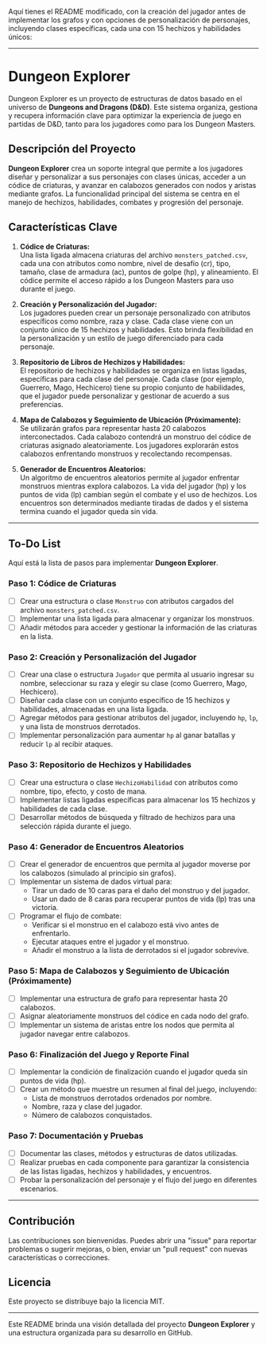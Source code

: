 Aquí tienes el README modificado, con la creación del jugador antes de implementar los grafos y con opciones de personalización de personajes, incluyendo clases específicas, cada una con 15 hechizos y habilidades únicos:

---

# Dungeon Explorer

Dungeon Explorer es un proyecto de estructuras de datos basado en el universo de **Dungeons and Dragons (D&D)**. Este sistema organiza, gestiona y recupera información clave para optimizar la experiencia de juego en partidas de D&D, tanto para los jugadores como para los Dungeon Masters.

## Descripción del Proyecto

**Dungeon Explorer** crea un soporte integral que permite a los jugadores diseñar y personalizar a sus personajes con clases únicas, acceder a un códice de criaturas, y avanzar en calabozos generados con nodos y aristas mediante grafos. La funcionalidad principal del sistema se centra en el manejo de hechizos, habilidades, combates y progresión del personaje.

## Características Clave

1. **Códice de Criaturas:**  
   Una lista ligada almacena criaturas del archivo `monsters_patched.csv`, cada una con atributos como nombre, nivel de desafío (cr), tipo, tamaño, clase de armadura (ac), puntos de golpe (hp), y alineamiento. El códice permite el acceso rápido a los Dungeon Masters para uso durante el juego.

2. **Creación y Personalización del Jugador:**  
   Los jugadores pueden crear un personaje personalizado con atributos específicos como nombre, raza y clase. Cada clase viene con un conjunto único de 15 hechizos y habilidades. Esto brinda flexibilidad en la personalización y un estilo de juego diferenciado para cada personaje.

3. **Repositorio de Libros de Hechizos y Habilidades:**  
   El repositorio de hechizos y habilidades se organiza en listas ligadas, específicas para cada clase del personaje. Cada clase (por ejemplo, Guerrero, Mago, Hechicero) tiene su propio conjunto de habilidades, que el jugador puede personalizar y gestionar de acuerdo a sus preferencias.

4. **Mapa de Calabozos y Seguimiento de Ubicación (Próximamente):**  
   Se utilizarán grafos para representar hasta 20 calabozos interconectados. Cada calabozo contendrá un monstruo del códice de criaturas asignado aleatoriamente. Los jugadores explorarán estos calabozos enfrentando monstruos y recolectando recompensas.

5. **Generador de Encuentros Aleatorios:**  
   Un algoritmo de encuentros aleatorios permite al jugador enfrentar monstruos mientras explora calabozos. La vida del jugador (hp) y los puntos de vida (lp) cambian según el combate y el uso de hechizos. Los encuentros son determinados mediante tiradas de dados y el sistema termina cuando el jugador queda sin vida.

---

## To-Do List

Aquí está la lista de pasos para implementar **Dungeon Explorer**.

### Paso 1: Códice de Criaturas
- [ ] Crear una estructura o clase `Monstruo` con atributos cargados del archivo `monsters_patched.csv`.
- [ ] Implementar una lista ligada para almacenar y organizar los monstruos.
- [ ] Añadir métodos para acceder y gestionar la información de las criaturas en la lista.

### Paso 2: Creación y Personalización del Jugador
- [ ] Crear una clase o estructura `Jugador` que permita al usuario ingresar su nombre, seleccionar su raza y elegir su clase (como Guerrero, Mago, Hechicero).
- [ ] Diseñar cada clase con un conjunto específico de 15 hechizos y habilidades, almacenadas en una lista ligada.
- [ ] Agregar métodos para gestionar atributos del jugador, incluyendo `hp`, `lp`, y una lista de monstruos derrotados.
- [ ] Implementar personalización para aumentar `hp` al ganar batallas y reducir `lp` al recibir ataques.

### Paso 3: Repositorio de Hechizos y Habilidades
- [ ] Crear una estructura o clase `HechizoHabilidad` con atributos como nombre, tipo, efecto, y costo de mana.
- [ ] Implementar listas ligadas específicas para almacenar los 15 hechizos y habilidades de cada clase.
- [ ] Desarrollar métodos de búsqueda y filtrado de hechizos para una selección rápida durante el juego.

### Paso 4: Generador de Encuentros Aleatorios
- [ ] Crear el generador de encuentros que permita al jugador moverse por los calabozos (simulado al principio sin grafos).
- [ ] Implementar un sistema de dados virtual para:
   - Tirar un dado de 10 caras para el daño del monstruo y del jugador.
   - Usar un dado de 8 caras para recuperar puntos de vida (lp) tras una victoria.
- [ ] Programar el flujo de combate:
   - Verificar si el monstruo en el calabozo está vivo antes de enfrentarlo.
   - Ejecutar ataques entre el jugador y el monstruo.
   - Añadir el monstruo a la lista de derrotados si el jugador sobrevive.

### Paso 5: Mapa de Calabozos y Seguimiento de Ubicación (Próximamente)
- [ ] Implementar una estructura de grafo para representar hasta 20 calabozos.
- [ ] Asignar aleatoriamente monstruos del códice en cada nodo del grafo.
- [ ] Implementar un sistema de aristas entre los nodos que permita al jugador navegar entre calabozos.

### Paso 6: Finalización del Juego y Reporte Final
- [ ] Implementar la condición de finalización cuando el jugador queda sin puntos de vida (hp).
- [ ] Crear un método que muestre un resumen al final del juego, incluyendo:
   - Lista de monstruos derrotados ordenados por nombre.
   - Nombre, raza y clase del jugador.
   - Número de calabozos conquistados.

### Paso 7: Documentación y Pruebas
- [ ] Documentar las clases, métodos y estructuras de datos utilizadas.
- [ ] Realizar pruebas en cada componente para garantizar la consistencia de las listas ligadas, hechizos y habilidades, y encuentros.
- [ ] Probar la personalización del personaje y el flujo del juego en diferentes escenarios.

---

## Contribución
Las contribuciones son bienvenidas. Puedes abrir una "issue" para reportar problemas o sugerir mejoras, o bien, enviar un "pull request" con nuevas características o correcciones.

## Licencia
Este proyecto se distribuye bajo la licencia MIT.

---

Este README brinda una visión detallada del proyecto **Dungeon Explorer** y una estructura organizada para su desarrollo en GitHub.
